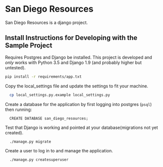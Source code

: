 # San Diego Resources

San Diego Resources is a django project.

## Install Instructions for Developing with the Sample Project


Requires Postgres and Django be installed.  This project is developed and *only* works with Python 3.5 and Django 1.9 (and probably higher but untested).

```bash
pip install -r requirements/app.txt
```

Copy the local_settings file and update the settings to fit your machine.

```bash
  cp local_settings.py.example local_settings.py
```

Create a database for the application by first logging into postgres (`psql`) then running:

```
  CREATE DATABASE san_diego_resources;
```

Test that Django is working and pointed at your database(migrations not yet created).

```bash
  ./manage.py migrate
```

Create a user to log in to and manage the application.

```bash
  ./manage.py createsuperuser
```
